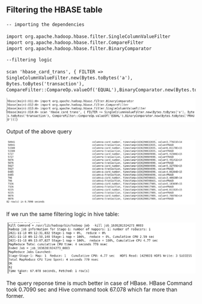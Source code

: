 ## Filtering the HBASE table 

```
-- importing the dependencies

import org.apache.hadoop.hbase.filter.SingleColumnValueFilter 
import org.apache.hadoop.hbase.filter.CompareFilter
import org.apache.hadoop.hbase.filter.BinaryComparator

```

```
--filtering logic

scan 'hbase_card_trans', { FILTER => SingleColumnValueFilter.new(Bytes.toBytes('a'), Bytes.toBytes('transaction'), CompareFilter::CompareOp.valueOf('EQUAL'),BinaryComparator.new(Bytes.toBytes('FRAUD')))}

```

![image](/images/filteration.png)

Output of the above query

![image](/images/filter-output.png)

If we run the same filtering logic in hive table:

![image](/images/hive-filter-output.png)

The query reponse time is much better in case of HBase. HBase Command took 0.7090 sec and Hive command took 67.078 which far more than former.
